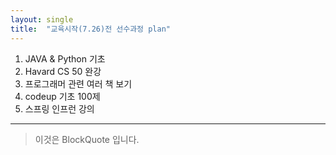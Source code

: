 ```yaml
---
layout: single
title:  "교육시작(7.26)전 선수과정 plan"
--- 
```


1. JAVA & Python 기초
2. Havard CS 50 완강
3. 프로그래머 관련 여러 책 보기
4. codeup 기초 100제
5. 스프링 인프런 강의 
---
> 이것은 BlockQuote 입니다.
